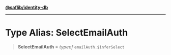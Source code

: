 [**@saflib/identity-db**](../index.md)

***

# Type Alias: SelectEmailAuth

> **SelectEmailAuth** = *typeof* `emailAuth.$inferSelect`
